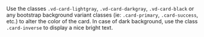 Use the classes `.vd-card-lightgray`, `.vd-card-darkgray`, `.vd-card-black` or any bootstrap background variant classes (ie: `.card-primary`, `.card-success`, etc.) to alter the color of the card.
In case of dark background, use the class `.card-inverse` to display a nice bright text.
